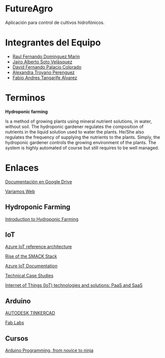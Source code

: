 # FutureAgro

Aplicación para control de cultivos hidrofónicos.

# Integrantes del Equipo

- [Raul Fernando Dominguez Marin](rfdomingum@eafit.edu.co)
- [Jairo Alberto Soto Velásquez](jasotov@eafit.edu.co)
- [David Fernando Palacio Colorado](dspalacioc@eafit.edu.co)
- [Alexandra Troyano Perenguez](atroyanop@eafit.edu.co)
- [Fabio Andres Tangarife Alvarez](fatangaria@eafit.edu.co)

# Terminos

**Hydroponic farming**

Is a method of growing plants using mineral nutrient solutions, in water, without soil. The hydroponic gardener regulates the composition of nutrients in the liquid solution used to water the plants. He/She also regulates the frequency of supplying the nutrients to the plants. Simply, the hydroponic gardener controls the growing environment of the plants. The system is highly automated of course but still requires to be well managed.
	
# Enlaces

[Documentación en Google Drive](https://drive.google.com/drive/folders/1yf9pmmHMKh9kFmhu8_8VTCe0MooUW861?usp=sharing)

[Variamos Web](https://variamos.com/variamosweb/#/)

## Hydroponic Farming 

[Introduction to Hydroponic Farming](https://www.cleantechloops.com/hydroponic-farming/)

## IoT
[Azure IoT reference architecture](https://docs.microsoft.com/en-us/azure/architecture/reference-architectures/iot/)

[Rise of the SMACK Stack](https://sweetcode.io/rise-of-smack-stack/)

[Azure IoT Documentation](https://docs.microsoft.com/en-us/azure/iot-fundamentals/)

[Technical Case Studies](https://microsoft.github.io/techcasestudies/#technology=IoT&sortBy=featured)

[Internet of Things (IoT) technologies and solutions: PaaS and SaaS](https://docs.microsoft.com/en-us/azure/iot-fundamentals/iot-services-and-technologies)

## Arduino

[AUTODESK TINKERCAD](https://www.tinkercad.com)

[Fab Labs](https://www.fablabs.io/)

## Cursos

[Arduino Programming, from novice to ninja](https://courses.edx.org/courses/course-v1:IMTx+DMx102+3T2018/courseware/983b22ff8ba44406a9900ff91df1dcc8/237a13f37ad74c4caa3841b6eaa5e8e3/?child=first)
